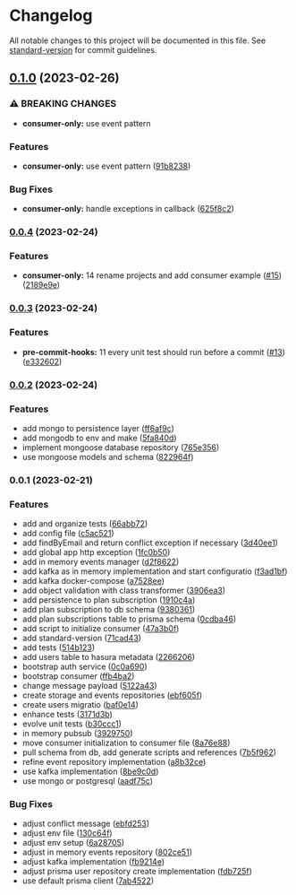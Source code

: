 # Changelog

All notable changes to this project will be documented in this file. See [standard-version](https://github.com/conventional-changelog/standard-version) for commit guidelines.

## [0.1.0](https://github.com/amaralc/where-is-my-stuff/compare/v0.0.4...v0.1.0) (2023-02-26)


### ⚠ BREAKING CHANGES

* **consumer-only:** use event pattern

### Features

* **consumer-only:** use event pattern ([91b8238](https://github.com/amaralc/where-is-my-stuff/commit/91b8238fc4cdb9924bc58bf97043f59aad972780))


### Bug Fixes

* **consumer-only:** handle exceptions in callback ([625f8c2](https://github.com/amaralc/where-is-my-stuff/commit/625f8c22c51aeb249808a45b03f4b9643c879686))

### [0.0.4](https://github.com/amaralc/where-is-my-stuff/compare/v0.0.3...v0.0.4) (2023-02-24)


### Features

* **consumer-only:** 14 rename projects and add consumer example ([#15](https://github.com/amaralc/where-is-my-stuff/issues/15)) ([2189e9e](https://github.com/amaralc/where-is-my-stuff/commit/2189e9ecc726b735865641102abd406f825cdb6d))

### [0.0.3](https://github.com/amaralc/where-is-my-stuff/compare/v0.0.2...v0.0.3) (2023-02-24)


### Features

* **pre-commit-hooks:** 11 every unit test should run before a commit ([#13](https://github.com/amaralc/where-is-my-stuff/issues/13)) ([e332602](https://github.com/amaralc/where-is-my-stuff/commit/e332602b27a3d3051bb65888f94149b0e3388f48))

### [0.0.2](https://github.com/amaralc/where-is-my-stuff/compare/v0.0.1...v0.0.2) (2023-02-24)


### Features

* add mongo to persistence layer ([ff6af9c](https://github.com/amaralc/where-is-my-stuff/commit/ff6af9cf120c2095226c009de11c601ba3d81638))
* add mongodb to env and make ([5fa840d](https://github.com/amaralc/where-is-my-stuff/commit/5fa840df012cd69f0ee2b3c9f89e11c20a8fbbfc))
* implement mongoose database repository ([765e356](https://github.com/amaralc/where-is-my-stuff/commit/765e3563d4efc09826f33ab2194dc67bcaeffd3d))
* use mongoose models and schema ([822964f](https://github.com/amaralc/where-is-my-stuff/commit/822964fae7d358d62bf3f0ab2b5f1eec16f43b65))

### 0.0.1 (2023-02-21)


### Features

* add and organize tests ([66abb72](https://github.com/amaralc/where-is-my-stuff/commit/66abb721952bc136c942f1aca88a827129b5fe35))
* add config file ([c5ac521](https://github.com/amaralc/where-is-my-stuff/commit/c5ac521647103342d18ad03a5f0ef6066c3283e0))
* add findByEmail and return conflict exception if necessary ([3d40ee1](https://github.com/amaralc/where-is-my-stuff/commit/3d40ee1f3c373e68bda3d06722ee4629dfd50232))
* add global app http exception ([1fc0b50](https://github.com/amaralc/where-is-my-stuff/commit/1fc0b50dfdb499878c3fd97b5c2e0cec027d6f93))
* add in memory events manager ([d2f8622](https://github.com/amaralc/where-is-my-stuff/commit/d2f86220a404e9a3409c3e4728810bf7ae6498e3))
* add kafka as in memory implementation and start configuratio ([f3ad1bf](https://github.com/amaralc/where-is-my-stuff/commit/f3ad1bf5462b5871e1b0ea94485ca2d4c73a4a4a))
* add kafka docker-compose ([a7528ee](https://github.com/amaralc/where-is-my-stuff/commit/a7528ee7481e371eafa40e0eb13a0eb120be9761))
* add object validation with class transformer ([3906ea3](https://github.com/amaralc/where-is-my-stuff/commit/3906ea326d38e790e55ef67348553348a84c3233))
* add persistence to plan subscription ([1910c4a](https://github.com/amaralc/where-is-my-stuff/commit/1910c4ab2ae5c9ea177e44f78ea68a04f85dc20f))
* add plan subscription to db schema ([9380361](https://github.com/amaralc/where-is-my-stuff/commit/9380361878f7e8492b4b1fa339fb46bc71a37067))
* add plan subscriptions table to prisma schema ([0cdba46](https://github.com/amaralc/where-is-my-stuff/commit/0cdba46055400fa83af57bbcac0b0c7653f0e15d))
* add script to initialize consumer ([47a3b0f](https://github.com/amaralc/where-is-my-stuff/commit/47a3b0fe5671e43f21ea87483d64b4aa842a09b0))
* add standard-version ([71cad43](https://github.com/amaralc/where-is-my-stuff/commit/71cad43437d6d6409f48a6fea596aee9bed11306))
* add tests ([514b123](https://github.com/amaralc/where-is-my-stuff/commit/514b12395441371e8d0c96f7d8706af890a6c8b0))
* add users table to hasura metadata ([2266206](https://github.com/amaralc/where-is-my-stuff/commit/22662065e1e4d71d19f695b2b8c669c757094c03))
* bootstrap auth service ([0c0a690](https://github.com/amaralc/where-is-my-stuff/commit/0c0a690c2bbc51e35843b4c80f2bc28ed17593b2))
* bootstrap consumer ([ffb4ba2](https://github.com/amaralc/where-is-my-stuff/commit/ffb4ba2b79958bd7e00ba64fe48e8c86bbad4abc))
* change message payload ([5122a43](https://github.com/amaralc/where-is-my-stuff/commit/5122a43af006e7e70b267306b1f13997b6c29c75))
* create storage and events repositories ([ebf605f](https://github.com/amaralc/where-is-my-stuff/commit/ebf605f3d9232ef43a79c5913e92a194110d01a2))
* create users migratio ([baf0e14](https://github.com/amaralc/where-is-my-stuff/commit/baf0e1477e4a25041e94738996c4dd835b7032ef))
* enhance tests ([3171d3b](https://github.com/amaralc/where-is-my-stuff/commit/3171d3b7b9ffe51678485213c0829b16ebaf2e48))
* evolve unit tests ([b30ccc1](https://github.com/amaralc/where-is-my-stuff/commit/b30ccc110389057409150a18ff360cdcf66fb299))
* in memory pubsub ([3929750](https://github.com/amaralc/where-is-my-stuff/commit/3929750b5e54920126d8166da1a3efb868c3c289))
* move consumer initialization to consumer file ([8a76e88](https://github.com/amaralc/where-is-my-stuff/commit/8a76e88bf65cd75850744f7903fb0d99a21bfac1))
* pull schema from db, add generate scripts and references ([7b5f962](https://github.com/amaralc/where-is-my-stuff/commit/7b5f962265ccc0a74f1d72c583f6bc3a69446fb7))
* refine event repository implementation ([a8b32ce](https://github.com/amaralc/where-is-my-stuff/commit/a8b32ce3a8922c2469a608a60f53822eb057f4e0))
* use kafka implementation ([8be9c0d](https://github.com/amaralc/where-is-my-stuff/commit/8be9c0d4c7b9e4374a11eab8be1434c3ae38069e))
* use mongo or postgresql ([aadf75c](https://github.com/amaralc/where-is-my-stuff/commit/aadf75c1a93fd4cb67dbfdc665fdc63b540ca9ab))


### Bug Fixes

* adjust conflict message ([ebfd253](https://github.com/amaralc/where-is-my-stuff/commit/ebfd2530c1de43d7fc053a3c6bcc7bc5c60f85e3))
* adjust env file ([130c64f](https://github.com/amaralc/where-is-my-stuff/commit/130c64f406f84b5a6c79b0890cfc3459189c1f67))
* adjust env setup ([6a28705](https://github.com/amaralc/where-is-my-stuff/commit/6a287057cc87b2f943b76008819fd604f43b4b5a))
* adjust in memory events repository ([802ce51](https://github.com/amaralc/where-is-my-stuff/commit/802ce51a33a32d729f7a7560b530620279b74df8))
* adjust kafka implementation ([fb9214e](https://github.com/amaralc/where-is-my-stuff/commit/fb9214eed497c9201e03ea1af7e9058bdccc260c))
* adjust prisma user repository create implementation ([fdb725f](https://github.com/amaralc/where-is-my-stuff/commit/fdb725fcf80ac552aa3280fc8be7766b3890ccc2))
* use default prisma client ([7ab4522](https://github.com/amaralc/where-is-my-stuff/commit/7ab4522e30b4a98c15550b353bd1ed86a2558341))

